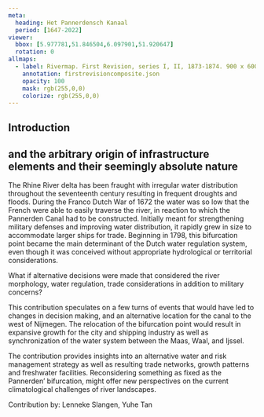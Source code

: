 ```yaml
---
meta:
  heading: Het Pannerdensch Kanaal
  period: [1647-2022]
viewer:
  bbox: [5.977781,51.846504,6.097901,51.920647]
  rotation: 0
allmaps:
  - label: Rivermap. First Revision, series I, II, 1873-1874. 900 x 600 mm, Scale 1:10,000. P. Caland. Geoplaza, VU Amsterdam. 
    annotation: firstrevisioncomposite.json
    opacity: 100
    mask: rgb(255,0,0)
    colorize: rgb(255,0,0)
---
```


## Introduction

## and the arbitrary origin of infrastructure elements and their seemingly absolute nature

The Rhine River delta has been fraught with irregular water distribution throughout the seventeenth century resulting in frequent droughts and floods. During the Franco Dutch War of 1672 the water was so low that the French were able to easily traverse the river, in reaction to which the Pannerden Canal had to be constructed. Initially meant for strengthening military defenses and improving water distribution, it rapidly grew in size to accommodate larger ships for trade. Beginning in 1798, this bifurcation point became the main determinant of the Dutch water regulation system, even though it was conceived without appropriate hydrological or territorial considerations. 

What if alternative decisions were made that considered the river morphology, water regulation, trade considerations in addition to military concerns? 

This contribution speculates on a few turns of events that would have led to changes in decision making, and an alternative location for the canal to the west of Nijmegen. The relocation of the bifurcation point would result in expansive growth for the city and shipping industry as well as synchronization of the water system between the Maas, Waal, and Ijssel. 

The contribution provides insights into an alternative water and risk management strategy as well as resulting trade networks, growth patterns and freshwater facilities. Reconsidering something as fixed as the Pannerden’ bifurcation, might offer new perspectives on the current climatological challenges of river landscapes.

Contribution by: 
Lenneke Slangen, Yuhe Tan
